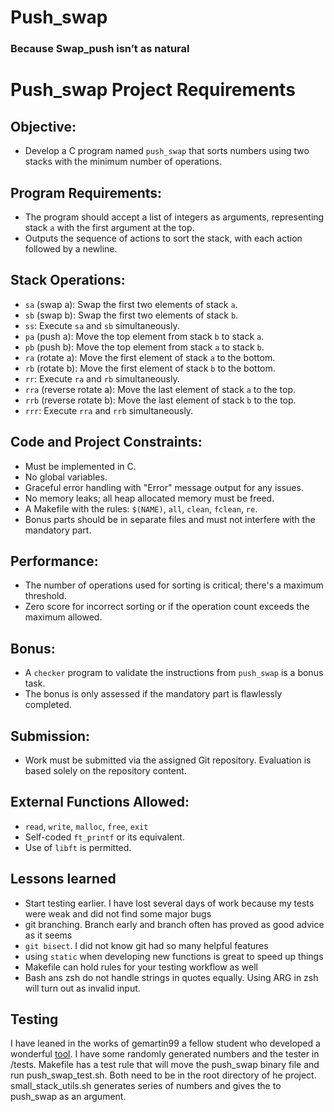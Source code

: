 # Push_swap
### Because Swap_push isn’t as natural

# Push_swap Project Requirements

## Objective:
- Develop a C program named `push_swap` that sorts numbers using two stacks with the minimum number of operations.

## Program Requirements:
- The program should accept a list of integers as arguments, representing stack `a` with the first argument at the top.
- Outputs the sequence of actions to sort the stack, with each action followed by a newline.

## Stack Operations:
- `sa` (swap a): Swap the first two elements of stack `a`.
- `sb` (swap b): Swap the first two elements of stack `b`.
- `ss`: Execute `sa` and `sb` simultaneously.
- `pa` (push a): Move the top element from stack `b` to stack `a`.
- `pb` (push b): Move the top element from stack `a` to stack `b`.
- `ra` (rotate a): Move the first element of stack `a` to the bottom.
- `rb` (rotate b): Move the first element of stack `b` to the bottom.
- `rr`: Execute `ra` and `rb` simultaneously.
- `rra` (reverse rotate a): Move the last element of stack `a` to the top.
- `rrb` (reverse rotate b): Move the last element of stack `b` to the top.
- `rrr`: Execute `rra` and `rrb` simultaneously.

## Code and Project Constraints:
- Must be implemented in C.
- No global variables.
- Graceful error handling with "Error" message output for any issues.
- No memory leaks; all heap allocated memory must be freed.
- A Makefile with the rules: `$(NAME)`, `all`, `clean`, `fclean`, `re`.
- Bonus parts should be in separate files and must not interfere with the mandatory part.

## Performance:
- The number of operations used for sorting is critical; there's a maximum threshold.
- Zero score for incorrect sorting or if the operation count exceeds the maximum allowed.

## Bonus:
- A `checker` program to validate the instructions from `push_swap` is a bonus task.
- The bonus is only assessed if the mandatory part is flawlessly completed.

## Submission:
- Work must be submitted via the assigned Git repository. Evaluation is based solely on the repository content.

## External Functions Allowed:
- `read`, `write`, `malloc`, `free`, `exit`
- Self-coded `ft_printf` or its equivalent.
- Use of `libft` is permitted.

## Lessons learned
- Start testing earlier. I have lost several days of work because my tests were weak and did not find some major bugs
- git branching. Branch early and branch often has proved as good advice as it seems
- `git bisect`. I did not know git had so many helpful features
- using `static` when developing new functions is great to speed up things
- Makefile can hold rules for your testing workflow as well
- Bash ans zsh do not handle strings in quotes equally. Using ARG in zsh will turn out as invalid input.

## Testing
I have leaned in the works of gemartin99 a fellow student who developed a wonderful [tool](https://github.com/gemartin99/Push-Swap-Tester). I have some randomly generated numbers and the tester in /tests.
Makefile has a test rule that will move the push_swap binary file and run push_swap_test.sh. Both need to be in the root directory of he project.
small_stack_utils.sh generates series of numbers and gives the to push_swap as an argument.

